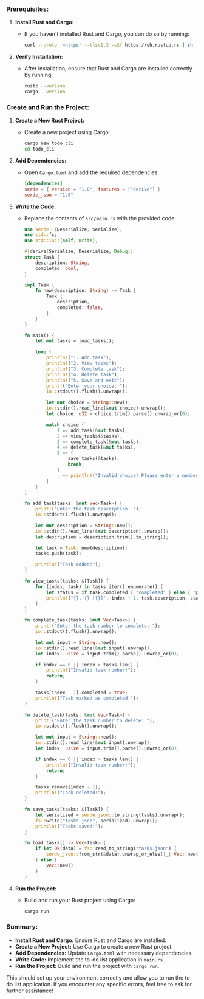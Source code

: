 ### Prerequisites:

1. **Install Rust and Cargo:**

   - If you haven't installed Rust and Cargo, you can do so by running:
     ```sh
     curl --proto '=https' --tlsv1.2 -sSf https://sh.rustup.rs | sh
     ```

2. **Verify Installation:**
   - After installation, ensure that Rust and Cargo are installed correctly by running:
     ```sh
     rustc --version
     cargo --version
     ```

### Create and Run the Project:

1. **Create a New Rust Project:**

   - Create a new project using Cargo:
     ```sh
     cargo new todo_cli
     cd todo_cli
     ```

2. **Add Dependencies:**

   - Open `Cargo.toml` and add the required dependencies:
     ```toml
     [dependencies]
     serde = { version = "1.0", features = ["derive"] }
     serde_json = "1.0"
     ```

3. **Write the Code:**

   - Replace the contents of `src/main.rs` with the provided code:

     ```rust
     use serde::{Deserialize, Serialize};
     use std::fs;
     use std::io::{self, Write};

     #[derive(Serialize, Deserialize, Debug)]
     struct Task {
         description: String,
         completed: bool,
     }

     impl Task {
         fn new(description: String) -> Task {
             Task {
                 description,
                 completed: false,
             }
         }
     }

     fn main() {
         let mut tasks = load_tasks();

         loop {
             println!("1. Add task");
             println!("2. View tasks");
             println!("3. Complete task");
             println!("4. Delete task");
             println!("5. Save and exit");
             print!("Enter your choice: ");
             io::stdout().flush().unwrap();

             let mut choice = String::new();
             io::stdin().read_line(&mut choice).unwrap();
             let choice: u32 = choice.trim().parse().unwrap_or(0);

             match choice {
                 1 => add_task(&mut tasks),
                 2 => view_tasks(&tasks),
                 3 => complete_task(&mut tasks),
                 4 => delete_task(&mut tasks),
                 5 => {
                     save_tasks(&tasks);
                     break;
                 }
                 _ => println!("Invalid choice! Please enter a number between 1 and 5."),
             }
         }
     }

     fn add_task(tasks: &mut Vec<Task>) {
         print!("Enter the task description: ");
         io::stdout().flush().unwrap();

         let mut description = String::new();
         io::stdin().read_line(&mut description).unwrap();
         let description = description.trim().to_string();

         let task = Task::new(description);
         tasks.push(task);

         println!("Task added!");
     }

     fn view_tasks(tasks: &[Task]) {
         for (index, task) in tasks.iter().enumerate() {
             let status = if task.completed { "completed" } else { "pending" };
             println!("{}. {} [{}]", index + 1, task.description, status);
         }
     }

     fn complete_task(tasks: &mut Vec<Task>) {
         print!("Enter the task number to complete: ");
         io::stdout().flush().unwrap();

         let mut input = String::new();
         io::stdin().read_line(&mut input).unwrap();
         let index: usize = input.trim().parse().unwrap_or(0);

         if index == 0 || index > tasks.len() {
             println!("Invalid task number!");
             return;
         }

         tasks[index - 1].completed = true;
         println!("Task marked as completed!");
     }

     fn delete_task(tasks: &mut Vec<Task>) {
         print!("Enter the task number to delete: ");
         io::stdout().flush().unwrap();

         let mut input = String::new();
         io::stdin().read_line(&mut input).unwrap();
         let index: usize = input.trim().parse().unwrap_or(0);

         if index == 0 || index > tasks.len() {
             println!("Invalid task number!");
             return;
         }

         tasks.remove(index - 1);
         println!("Task deleted!");
     }

     fn save_tasks(tasks: &[Task]) {
         let serialized = serde_json::to_string(tasks).unwrap();
         fs::write("tasks.json", serialized).unwrap();
         println!("Tasks saved!");
     }

     fn load_tasks() -> Vec<Task> {
         if let Ok(data) = fs::read_to_string("tasks.json") {
             serde_json::from_str(&data).unwrap_or_else(|_| Vec::new())
         } else {
             Vec::new()
         }
     }
     ```

4. **Run the Project:**
   - Build and run your Rust project using Cargo:
     ```sh
     cargo run
     ```

### Summary:

- **Install Rust and Cargo:** Ensure Rust and Cargo are installed.
- **Create a New Project:** Use Cargo to create a new Rust project.
- **Add Dependencies:** Update `Cargo.toml` with necessary dependencies.
- **Write Code:** Implement the to-do list application in `main.rs`.
- **Run the Project:** Build and run the project with `cargo run`.

This should set up your environment correctly and allow you to run the to-do list application. If you encounter any specific errors, feel free to ask for further assistance!
